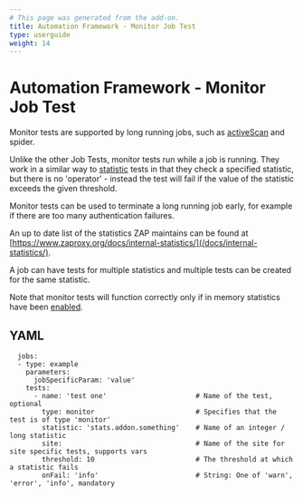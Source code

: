 ```yaml
---
# This page was generated from the add-on.
title: Automation Framework - Monitor Job Test
type: userguide
weight: 14
---
```


# Automation Framework - Monitor Job Test

Monitor tests are supported by long running jobs, such as [activeScan](/docs/desktop/addons/automation-framework/job-ascan/) and spider.


Unlike the other Job Tests, monitor tests run while a job is running.
They work in a similar way to [statistic](/docs/desktop/addons/automation-framework/test-stats/) tests in that they check a specified statistic,
but there is no 'operator' - instead the test will fail if the value of the statistic exceeds the given threshold.


Monitor tests can be used to terminate a long running job early, for example if there are too many authentication failures.


An up to date list of the statistics ZAP maintains can be found at
[https://www.zaproxy.org/docs/internal-statistics/](/docs/internal-statistics/).


A job can have tests for multiple statistics and multiple tests can be created for the same statistic.


Note that monitor tests will function correctly only if in memory statistics have been
[enabled](/docs/desktop/ui/dialogs/options/stats/#in-memory-statistics-enabled).

## YAML

```
  jobs:
  - type: example
    parameters:
      jobSpecificParam: 'value'
    tests:
      - name: 'test one'                      # Name of the test, optional
        type: monitor                         # Specifies that the test is of type 'monitor'
        statistic: 'stats.addon.something'    # Name of an integer / long statistic
        site:                                 # Name of the site for site specific tests, supports vars
        threshold: 10                         # The threshold at which a statistic fails
        onFail: 'info'                        # String: One of 'warn', 'error', 'info', mandatory
```
